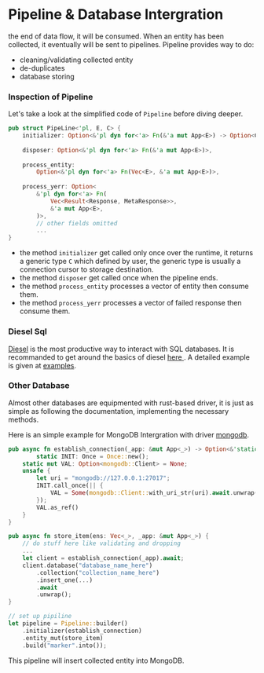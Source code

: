 # Pipeline & Database Intergration

the end of data flow, it will be consumed. 
When an entity has been collected, it eventually will be sent to pipelines.
Pipeline provides way to do:
- cleaning/validating collected entity 
- de-duplicates 
- database storing

### Inspection of Pipeline

Let's take a look at the simplified code of `Pipeline` before diving deeper.
```rust no_run
pub struct PipeLine<'pl, E, C> { 
    initializer: Option<&'pl dyn for<'a> Fn(&'a mut App<E>) -> Option<C>>,
 
    disposer: Option<&'pl dyn for<'a> Fn(&'a mut App<E>)>,          
 
    process_entity: 
        Option<&'pl dyn for<'a> Fn(Vec<E>, &'a mut App<E>)>, 
 
    process_yerr: Option< 
        &'pl dyn for<'a> Fn( 
            Vec<Result<Response, MetaResponse>>, 
            &'a mut App<E>, 
        )>,
		// other fields omitted
		...
}
```
- the method `initializer` get called only once over the runtime, it returns a generic type `C` which defined by user, the generic type is usually a connection cursor to storage destination. 
- the method `disposer` get called once when the pipeline ends. 
- the method `process_entity` processes a vector of entity then consume them.
- the method `process_yerr` processes a vector of failed response then consume them.

### Diesel Sql

[Diesel] is the most productive way to interact with SQL databases. It is recommanded to get around the basics of diesel [ here ]( https://diesel.rs/guides/getting-started ).
A detailed example is given at [examples](https://github.com/HomelyGuy/dyer/tree/master/examples/dyer-diesel).


[Diesel]: https://diesel.rs

### Other Database

Almost other databases are equipmented with rust-based driver, it is just as simple as following the documentation, implementing the necessary methods.     

Here is an simple example for MongoDB Intergration with driver [mongodb](https://crates.io/crates/mongodb).
``` rust no_run 
pub async fn establish_connection(_app: &mut App<_>) -> Option<&'static mongodb::Client> {
		static INIT: Once = Once::new();
    static mut VAL: Option<mongodb::Client> = None;
    unsafe {                        
        let uri = "mongodb://127.0.0.1:27017";
        INIT.call_once(|| {
            VAL = Some(mongodb::Client::with_uri_str(uri).await.unwrap());  
        });                
        VAL.as_ref()                                                                    
    }
}

pub async fn store_item(ens: Vec<_>, _app: &mut App<_>) {
	// do stuff here like validating and dropping 
	...
	let client = establish_connection(_app).await;
	client.database("database_name_here")
		.collection("collection_name_here")
		.insert_one(...)
		.await
		.unwrap();
}

// set up pipiline 
let pipeline = Pipeline::builder()
	.initializer(establish_connection)
	.entity_mut(store_item)
	.build("marker".into());
```
This pipeline will insert collected entity into MongoDB.
